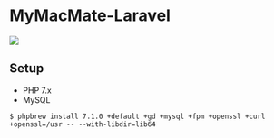 # MyMacMate-Laravel

![](https://cloud.githubusercontent.com/assets/3177297/25343090/fab6d01e-2948-11e7-804c-a414e83bf501.gif)

## Setup

- PHP 7.x
- MySQL

```
$ phpbrew install 7.1.0 +default +gd +mysql +fpm +openssl +curl +openssl=/usr -- --with-libdir=lib64
```
